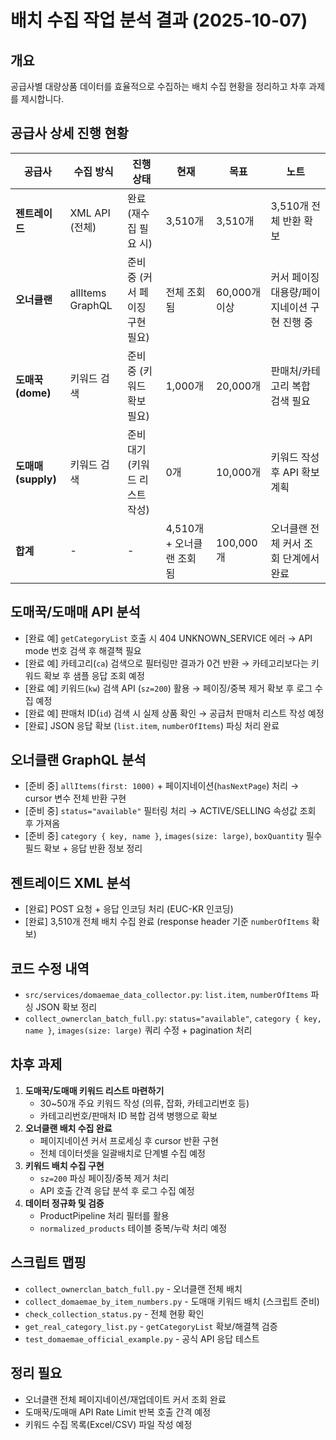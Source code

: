 # 배치 수집 작업 분석 결과 (2025-10-07)

## 개요
공급사별 대량상품 데이터를 효율적으로 수집하는 배치 수집 현황을 정리하고 차후 과제를 제시합니다.

## 공급사 상세 진행 현황

| 공급사 | 수집 방식 | 진행 상태 | 현재 | 목표 | 노트 |
|--------|-----------|-----------|------|------|------|
| **젠트레이드** | XML API (전체) | 완료 (재수집 필요 시) | 3,510개 | 3,510개 | 3,510개 전체 반환 확보 |
| **오너클랜** | allItems GraphQL | 준비 중 (커서 페이징 구현 필요) | 전체 조회 됨 | 60,000개 이상 | 커서 페이징 대용량/페이지네이션 구현 진행 중 |
| **도매꾹(dome)** | 키워드 검색 | 준비 중 (키워드 확보 필요) | 1,000개 | 20,000개 | 판매처/카테고리 복합 검색 필요 |
| **도매매(supply)** | 키워드 검색 | 준비 대기 (키워드 리스트 작성) | 0개 | 10,000개 | 키워드 작성 후 API 확보 계획 |
| **합계** | - | - | 4,510개 + 오너클랜 조회 됨 | 100,000개 | 오너클랜 전체 커서 조회 단계에서 완료 |

## 도매꾹/도매매 API 분석
- [완료 예] `getCategoryList` 호출 시 404 UNKNOWN_SERVICE 에러 → API mode 번호 검색 후 해결책 필요
- [완료 예] 카테고리(`ca`) 검색으로 필터링만 결과가 0건 반환 → 카테고리보다는 키워드 확보 후 샘플 응답 조회 예정
- [완료 예] 키워드(`kw`) 검색 API (`sz=200`) 활용 → 페이징/중복 제거 확보 후 로그 수집 예정
- [완료 예] 판매처 ID(`id`) 검색 시 실제 상품 확인 → 공급처 판매처 리스트 작성 예정
- [완료] JSON 응답 확보 (`list.item`, `numberOfItems`) 파싱 처리 완료

## 오너클랜 GraphQL 분석
- [준비 중] `allItems(first: 1000)` + 페이지네이션(`hasNextPage`) 처리 → cursor 변수 전체 반환 구현
- [준비 중] `status="available"` 필터링 처리 → ACTIVE/SELLING 속성값 조회 후 가져옴
- [준비 중] `category { key, name }`, `images(size: large)`, `boxQuantity` 필수 필드 확보 +
  응답 반환 정보 정리

## 젠트레이드 XML 분석
- [완료] POST 요청 + 응답 인코딩 처리 (EUC-KR 인코딩)
- [완료] 3,510개 전체 배치 수집 완료 (response header 기준 `numberOfItems` 확보)

## 코드 수정 내역
- `src/services/domaemae_data_collector.py`: `list.item`, `numberOfItems` 파싱 JSON 확보 정리
- `collect_ownerclan_batch_full.py`: `status="available"`, `category { key, name }`, `images(size: large)` 쿼리 수정 + pagination 처리

## 차후 과제
1. **도매꾹/도매매 키워드 리스트 마련하기**
   - 30~50개 주요 키워드 작성 (의류, 잡화, 카테고리번호 등)
   - 카테고리번호/판매처 ID 복합 검색 병행으로 확보
2. **오너클랜 배치 수집 완료**
   - 페이지네이션 커서 프로세싱 후 cursor 반환 구현
   - 전체 데이터셋을 일괄배치로 단계별 수집 예정
3. **키워드 배치 수집 구현**
   - `sz=200` 파싱 페이징/중복 제거 처리
   - API 호출 간격 응답 분석 후 로그 수집 예정
4. **데이터 정규화 및 검증**
   - ProductPipeline 처리 필터를 활용
   - `normalized_products` 테이블 중복/누락 처리 예정

## 스크립트 맵핑
- `collect_ownerclan_batch_full.py` - 오너클랜 전체 배치
- `collect_domaemae_by_item_numbers.py` - 도매매 키워드 배치 (스크립트 준비)
- `check_collection_status.py` - 전체 현황 확인
- `get_real_category_list.py` - `getCategoryList` 확보/해결책 검증
- `test_domaemae_official_example.py` - 공식 API 응답 테스트

## 정리 필요
- 오너클랜 전체 페이지네이션/재업데이트 커서 조회 완료
- 도매꾹/도매매 API Rate Limit 반복 호출 간격 예정
- 키워드 수집 목록(Excel/CSV) 파일 작성 예정

